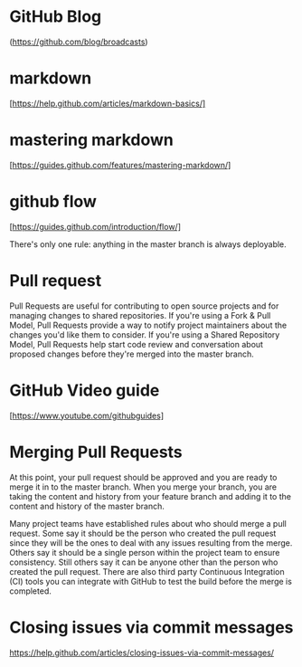 GitHub Blog
========
(https://github.com/blog/broadcasts)


markdown
========
[https://help.github.com/articles/markdown-basics/]

mastering markdown
========
[https://guides.github.com/features/mastering-markdown/]

github flow
========
[https://guides.github.com/introduction/flow/]

There's only one rule: anything in the master branch is always deployable.

Pull request
========
Pull Requests are useful for contributing to open source projects and for managing changes to shared repositories. If you're using a Fork & Pull Model, Pull Requests provide a way to notify project maintainers about the changes you'd like them to consider. If you're using a Shared Repository Model, Pull Requests help start code review and conversation about proposed changes before they're merged into the master branch.

GitHub Video guide
========
[https://www.youtube.com/githubguides]

Merging Pull Requests
======================
At this point, your pull request should be approved and you are ready to merge it in to the master branch. When you merge your branch, you are taking the content and history from your feature branch and adding it to the content and history of the master branch.

Many project teams have established rules about who should merge a pull request. Some say it should be the person who created the pull request since they will be the ones to deal with any issues resulting from the merge. Others say it should be a single person within the project team to ensure consistency. Still others say it can be anyone other than the person who created the pull request. There are also third party Continuous Integration (CI) tools you can integrate with GitHub to test the build before the merge is completed.

Closing issues via commit messages
========
https://help.github.com/articles/closing-issues-via-commit-messages/
